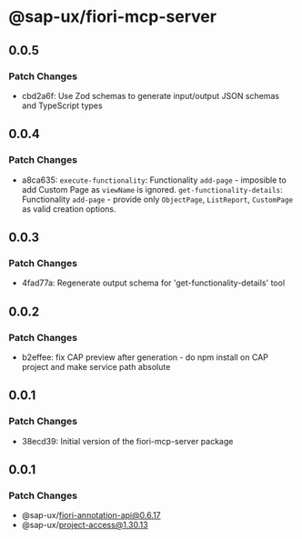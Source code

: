 # @sap-ux/fiori-mcp-server

## 0.0.5

### Patch Changes

-   cbd2a6f: Use Zod schemas to generate input/output JSON schemas and TypeScript types

## 0.0.4

### Patch Changes

-   a8ca635: `execute-functionality`: Functionality `add-page` - imposible to add Custom Page as `viewName` is ignored.
    `get-functionality-details`: Functionality `add-page` - provide only `ObjectPage`, `ListReport`, `CustomPage` as valid creation options.

## 0.0.3

### Patch Changes

-   4fad77a: Regenerate output schema for 'get-functionality-details' tool

## 0.0.2

### Patch Changes

-   b2effee: fix CAP preview after generation - do npm install on CAP project and make service path absolute

## 0.0.1

### Patch Changes

-   38ecd39: Initial version of the fiori-mcp-server package

## 0.0.1

### Patch Changes

-   @sap-ux/fiori-annotation-api@0.6.17
-   @sap-ux/project-access@1.30.13
